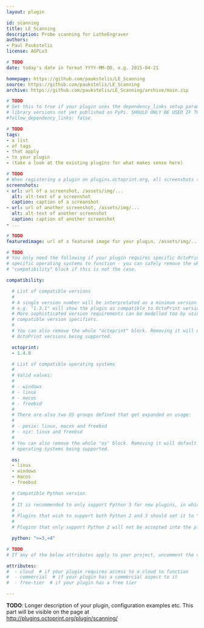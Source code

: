 ```yaml
---
layout: plugin

id: scanning
title: LE_Scanning
description: Probe scanning for LatheEngraver
authors:
- Paul Paukstelis
license: AGPLv3

# TODO
date: today's date in format YYYY-MM-DD, e.g. 2015-04-21

homepage: https://github.com/paukstelis/LE_Scanning
source: https://github.com/paukstelis/LE_Scanning
archive: https://github.com/paukstelis/LE_Scanning/archive/main.zip

# TODO
# Set this to true if your plugin uses the dependency_links setup parameter to include
# library versions not yet published on PyPi. SHOULD ONLY BE USED IF THERE IS NO OTHER OPTION!
#follow_dependency_links: false

# TODO
tags:
- a list
- of tags
- that apply
- to your plugin
- (take a look at the existing plugins for what makes sense here)

# TODO
# When registering a plugin on plugins.octoprint.org, all screenshots should be uploaded not linked from external sites.
screenshots:
- url: url of a screenshot, /assets/img/...
  alt: alt-text of a screenshot
  caption: caption of a screenshot
- url: url of another screenshot, /assets/img/...
  alt: alt-text of another screenshot
  caption: caption of another screenshot
- ...

# TODO
featuredimage: url of a featured image for your plugin, /assets/img/...

# TODO
# You only need the following if your plugin requires specific OctoPrint versions or
# specific operating systems to function - you can safely remove the whole
# "compatibility" block if this is not the case.

compatibility:

  # List of compatible versions
  #
  # A single version number will be interpretated as a minimum version requirement,
  # e.g. "1.3.1" will show the plugin as compatible to OctoPrint versions 1.3.1 and up.
  # More sophisticated version requirements can be modelled too by using PEP440
  # compatible version specifiers.
  #
  # You can also remove the whole "octoprint" block. Removing it will default to all
  # OctoPrint versions being supported.

  octoprint:
  - 1.4.0

  # List of compatible operating systems
  #
  # Valid values:
  #
  # - windows
  # - linux
  # - macos
  # - freebsd
  #
  # There are also two OS groups defined that get expanded on usage:
  #
  # - posix: linux, macos and freebsd
  # - nix: linux and freebsd
  #
  # You can also remove the whole "os" block. Removing it will default to all
  # operating systems being supported.

  os:
  - linux
  - windows
  - macos
  - freebsd

  # Compatible Python version
  #
  # It is recommended to only support Python 3 for new plugins, in which case this should be ">=3,<4"
  # 
  # Plugins that wish to support both Python 2 and 3 should set it to ">=2.7,<4".
  #
  # Plugins that only support Python 2 will not be accepted into the plugin repository.

  python: ">=3,<4"

# TODO
# If any of the below attributes apply to your project, uncomment the corresponding lines. This is MANDATORY!

attributes:
#  - cloud  # if your plugin requires access to a cloud to function
#  - commercial  # if your plugin has a commercial aspect to it
#  - free-tier  # if your plugin has a free tier

---
```


**TODO**: Longer description of your plugin, configuration examples etc. This part will be visible on the page at
http://plugins.octoprint.org/plugin/scanning/
